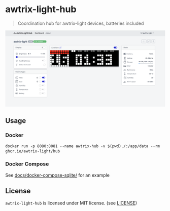 # awtrix-light-hub

> Coordination hub for awtrix-light devices, batteries included

![Awtrix Light Hub](docs/preview.png)

## Usage

### Docker

```console
docker run -p 8080:8081 --name awtrix-hub -v $(pwd)./:/app/data --rm ghcr.io/awtrix-light/hub
```

### Docker Compose

See [docs/docker-compose-sqlite/](docs/docker-compose-sqlilte/) for an example


## License

`awtrix-light-hub` is licensed under MIT license. (see [LICENSE](./LICENSE))
